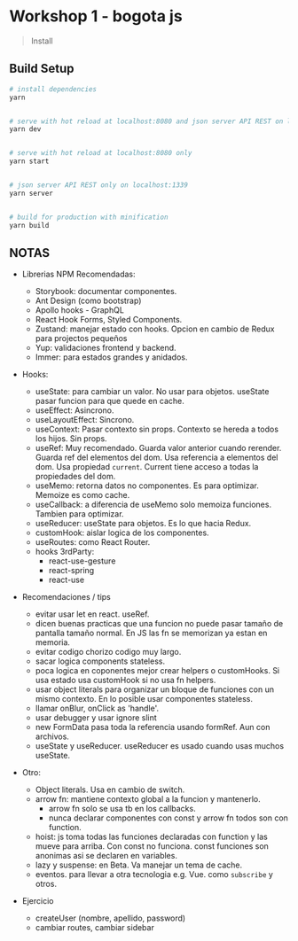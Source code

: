 # Workshop 1 - bogota js

> Install

## Build Setup

```bash
# install dependencies
yarn


# serve with hot reload at localhost:8080 and json server API REST on localhost:1339
yarn dev


# serve with hot reload at localhost:8080 only
yarn start


# json server API REST only on localhost:1339
yarn server


# build for production with minification
yarn build
```

## NOTAS
- Librerias NPM Recomendadas:
    - Storybook: documentar componentes.
    - Ant Design (como bootstrap)
    - Apollo hooks - GraphQL
    - React Hook Forms, Styled Components.
    - Zustand: manejar estado con hooks. Opcion en cambio de Redux para projectos pequeños
    - Yup: validaciones frontend y backend.
    - Immer: para estados grandes y anidados.

- Hooks:
    - useState: para cambiar un valor. No usar para objetos. useState pasar funcion para que quede en cache.
    - useEffect: Asincrono.
    - useLayoutEffect: Sincrono.
    - useContext: Pasar contexto sin props. Contexto se hereda a todos los hijos. Sin props.
    - useRef: Muy recomendado. Guarda valor anterior cuando rerender. Guarda ref del elementos del dom. Usa referencia a elementos del dom. Usa propiedad `current`. Current tiene acceso a todas la propiedades del dom. 
    - useMemo: retorna datos no componentes. Es para optimizar. Memoize es como cache.
    - useCallback: a diferencia de useMemo solo memoiza funciones. Tambien para optimizar.
    - useReducer: useState para objetos. Es lo que hacia Redux.
    - customHook: aislar logica de los componentes. 
    - useRoutes: como React Router.
    - hooks 3rdParty:
        - react-use-gesture
        - react-spring
        - react-use

- Recomendaciones / tips
    - evitar usar let en react. useRef.
    - dicen buenas practicas que una funcion no puede pasar tamaño de pantalla tamaño normal. En JS las fn se memorizan ya estan en memoria.
    - evitar codigo chorizo codigo muy largo.
    - sacar logica components stateless.
    - poca logica en coponentes mejor crear helpers o customHooks. Si usa estado usa customHook si no usa fn helpers.
    - usar object literals para organizar un bloque de funciones con un mismo contexto. En lo posible usar componentes stateless.
    - llamar onBlur, onClick as 'handle'. 
    - usar debugger y usar ignore slint
    - new FormData pasa toda la referencia usando formRef. Aun con archivos.
    - useState y useReducer. useReducer es usado cuando usas muchos useState.

- Otro:
    - Object literals. Usa en cambio de switch.
    - arrow fn: mantiene contexto global a la funcion y mantenerlo.
        - arrow fn solo se usa tb en los callbacks.
        - nunca declarar componentes con const y arrow fn todos son con function.
    - hoist: js toma todas las funciones declaradas con function y las mueve para arriba. Con const no funciona. const funciones son anonimas asi se declaren en variables.
    - lazy y suspense: en Beta. Va manejar un tema de cache. 
    - eventos. para llevar a otra tecnologia e.g. Vue. como `subscribe` y otros. 

- Ejercicio
    - createUser (nombre, apellido, password)
    - cambiar routes, cambiar sidebar